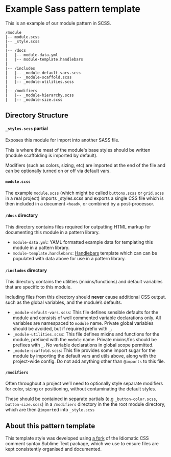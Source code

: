 Example Sass pattern template
=============================

This is an example of our module pattern in SCSS.

    /module
    |-- module.scss
    |-- _style.scss
    |
    |-- /docs
    |   |-- module-data.yml
    |   |-- module-template.handlebars
    |
    |-- /includes
    |   |-- _module-default-vars.scss
    |   |-- _module-scaffold.scss
    |   |-- _module-utilities.scss
    |
    |-- /modifiers
    |   |-- _module-hierarchy.scss
    |   |-- _module-size.scss



Directory Structure
---------------------

#### `_styles.scss` partial

Exposes this module for import into another SASS file.

This is where the meat of the module's base styles should be written (module scaffolding is imported by default).

Modifiers (such as colors, sizing, etc) are imported at the end of the file and can be optionally turned on or off via default vars.

#### `module.scss`

The example `module.scss` (which might be called `buttons.scss` or `grid.scss` in a real project) imports _styles.scss and exports a single CSS file which is then included in a document `<head>`, or combined by a post-processor.

#### `/docs` directory

This directory contains files required for outputting HTML markup for documenting this module in a pattern library.

- `module-data.yml`: YAML formatted example data for templating this module in a pattern library.
- `module-template.handlebars`: [Handlebars](http://handlebarsjs.com/) template which can can be populated with data above for use in a pattern library.

#### `/includes` directory

This directory contains the utilities (mixins/functions) and default variables that are specific to this module.

Including files from this directory should **never** cause additional CSS output.  such as the global variables, and the module’s defaults.

- `_module-default-vars.scss`: This file defines sensible defaults for the module and consists of well commented variable declarations only. All variables are namespaced to `module` name. Private global variables should be avoided, but if required prefix with `_`.
- `_module-utilities.scss`: This file defines mixins and functions for the module, prefixed with the `module` name. Private mixins/fns should be prefixes with `_`. No variable declarations in global scope permitted.
- `_module-scaffold.scss`: This file provides some import sugar for the module by importing the default vars and utils above, along with the project-wide config. Do not add anything other than `@imports` to this file.


#### `/modifiers`

Often throughout a project we’ll need to optionally style separate modifiers for color, sizing or  positioning, without contaminating the default styles.

These should be contained in separate partials (e.g `_button-color.scss`, `button-size.scss`) in a `/modifiers` directory in the the root module directory, which are then `@import`ed into `_style.scss`

About this pattern template
---------------------------

This template style was developed using [a fork](https://github.com/erskinedesign/Idiomatic-SCSS-Comments-Snippets) of the Idiomatic CSS comment syntax Sublime Text package, which we use to ensure files are kept consistently organised and documented.

